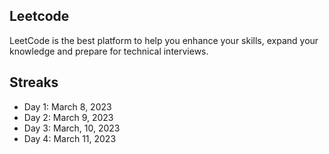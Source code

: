 ## Leetcode
LeetCode is the best platform to help you enhance your skills, expand your knowledge and prepare for technical interviews.

## Streaks
- Day 1: March 8, 2023
- Day 2: March 9, 2023
- Day 3: March, 10, 2023
- Day 4: March 11, 2023